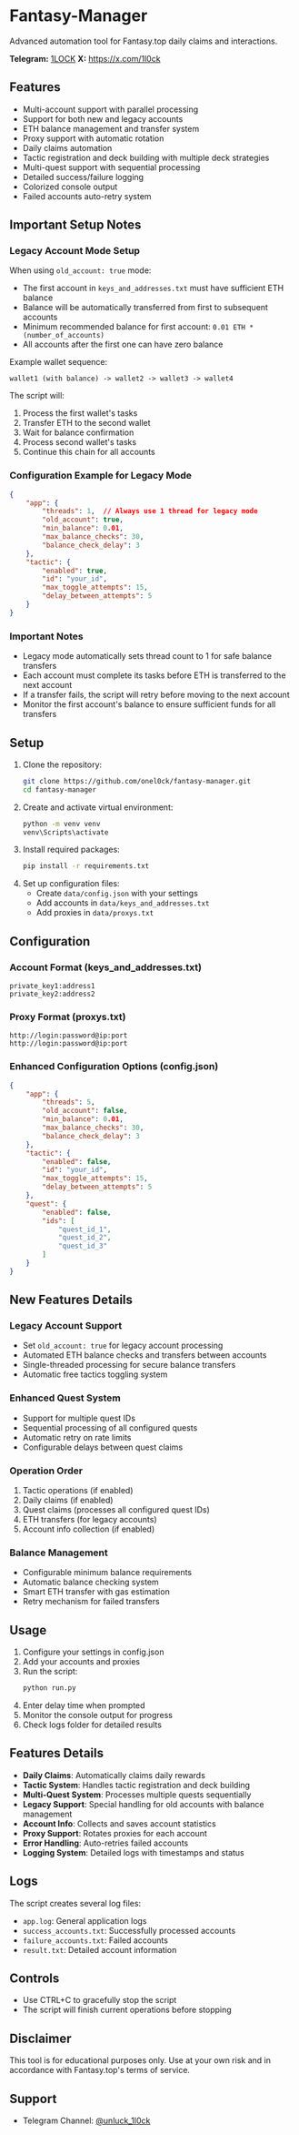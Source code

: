 # Fantasy-Manager
Advanced automation tool for Fantasy.top daily claims and interactions.

**Telegram:** [1LOCK](https://t.me/unluck_1l0ck)
**X:** https://x.com/1l0ck

## Features
- Multi-account support with parallel processing
- Support for both new and legacy accounts
- ETH balance management and transfer system
- Proxy support with automatic rotation
- Daily claims automation
- Tactic registration and deck building with multiple deck strategies
- Multi-quest support with sequential processing
- Detailed success/failure logging
- Colorized console output
- Failed accounts auto-retry system

## Important Setup Notes

### Legacy Account Mode Setup
When using `old_account: true` mode:
- The first account in `keys_and_addresses.txt` must have sufficient ETH balance
- Balance will be automatically transferred from first to subsequent accounts
- Minimum recommended balance for first account: `0.01 ETH * (number_of_accounts)`
- All accounts after the first one can have zero balance

Example wallet sequence:
```
wallet1 (with balance) -> wallet2 -> wallet3 -> wallet4
```

The script will:
1. Process the first wallet's tasks
2. Transfer ETH to the second wallet
3. Wait for balance confirmation
4. Process second wallet's tasks
5. Continue this chain for all accounts

### Configuration Example for Legacy Mode
```json
{
    "app": {
        "threads": 1,  // Always use 1 thread for legacy mode
        "old_account": true,
        "min_balance": 0.01,
        "max_balance_checks": 30,
        "balance_check_delay": 3
    },
    "tactic": {
        "enabled": true,
        "id": "your_id",
        "max_toggle_attempts": 15,
        "delay_between_attempts": 5
    }
}
```

### Important Notes
- Legacy mode automatically sets thread count to 1 for safe balance transfers
- Each account must complete its tasks before ETH is transferred to the next account
- If a transfer fails, the script will retry before moving to the next account
- Monitor the first account's balance to ensure sufficient funds for all transfers

## Setup
1. Clone the repository:
   ```bash
   git clone https://github.com/onel0ck/fantasy-manager.git
   cd fantasy-manager
   ```
2. Create and activate virtual environment:
   ```bash
   python -m venv venv
   venv\Scripts\activate
   ```
3. Install required packages:
   ```bash
   pip install -r requirements.txt
   ```
4. Set up configuration files:
   - Create `data/config.json` with your settings
   - Add accounts in `data/keys_and_addresses.txt`
   - Add proxies in `data/proxys.txt`

## Configuration
### Account Format (keys_and_addresses.txt)
```
private_key1:address1
private_key2:address2
```

### Proxy Format (proxys.txt)
```
http://login:password@ip:port
http://login:password@ip:port
```

### Enhanced Configuration Options (config.json)
```json
{
    "app": {
        "threads": 5,
        "old_account": false,
        "min_balance": 0.01,
        "max_balance_checks": 30,
        "balance_check_delay": 3
    },
    "tactic": {
        "enabled": false,
        "id": "your_id",
        "max_toggle_attempts": 15,
        "delay_between_attempts": 5
    },
    "quest": {
        "enabled": false,
        "ids": [
            "quest_id_1",
            "quest_id_2",
            "quest_id_3"
        ]
    }
}
```

## New Features Details

### Legacy Account Support
- Set `old_account: true` for legacy account processing
- Automated ETH balance checks and transfers between accounts
- Single-threaded processing for secure balance transfers
- Automatic free tactics toggling system

### Enhanced Quest System
- Support for multiple quest IDs
- Sequential processing of all configured quests
- Automatic retry on rate limits
- Configurable delays between quest claims

### Operation Order
1. Tactic operations (if enabled)
2. Daily claims (if enabled)
3. Quest claims (processes all configured quest IDs)
4. ETH transfers (for legacy accounts)
5. Account info collection (if enabled)

### Balance Management
- Configurable minimum balance requirements
- Automatic balance checking system
- Smart ETH transfer with gas estimation
- Retry mechanism for failed transfers

## Usage
1. Configure your settings in config.json
2. Add your accounts and proxies
3. Run the script:
   ```bash
   python run.py
   ```
4. Enter delay time when prompted
5. Monitor the console output for progress
6. Check logs folder for detailed results

## Features Details
- **Daily Claims**: Automatically claims daily rewards
- **Tactic System**: Handles tactic registration and deck building
- **Multi-Quest System**: Processes multiple quests sequentially
- **Legacy Support**: Special handling for old accounts with balance management
- **Account Info**: Collects and saves account statistics
- **Proxy Support**: Rotates proxies for each account
- **Error Handling**: Auto-retries failed accounts
- **Logging System**: Detailed logs with timestamps and status

## Logs
The script creates several log files:
- `app.log`: General application logs
- `success_accounts.txt`: Successfully processed accounts
- `failure_accounts.txt`: Failed accounts
- `result.txt`: Detailed account information

## Controls
- Use CTRL+C to gracefully stop the script
- The script will finish current operations before stopping

## Disclaimer
This tool is for educational purposes only. Use at your own risk and in accordance with Fantasy.top's terms of service.

## Support
- Telegram Channel: [@unluck_1l0ck](https://t.me/unluck_1l0ck)

